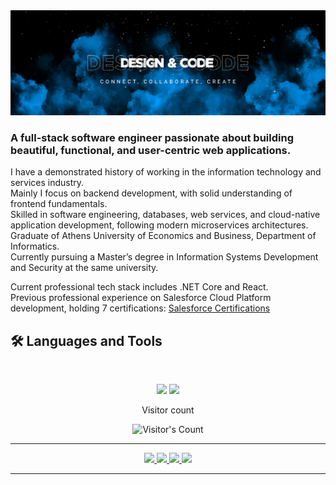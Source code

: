 <img src="https://github.com/ChristosBaboulis/ChristosBaboulis/blob/0da9c593c6567c54fba9e6307011b1b41d189bac/banner1.png">

### A full-stack software engineer passionate about building beautiful, functional, and user-centric web applications.

I have a demonstrated history of working in the information technology and services industry.  
Mainly I focus on backend development, with solid understanding of frontend fundamentals.  
Skilled in software engineering, databases, web services, and cloud-native application development, following modern microservices architectures.  
Graduate of Athens University of Economics and Business, Department of Informatics.  
Currently pursuing a Master’s degree in Information Systems Development and Security at the same university.  

Current professional tech stack includes .NET Core and React.  
Previous professional experience on Salesforce Cloud Platform development, holding 7 certifications: [Salesforce Certifications](https://trailhead.salesforce.com/en/credentials/certification-detail-print/?searchString=5yEcSYeO6yquYglt1ttmr3pNZg0+NNLlxMVhRw7LV3Ypbwnzx/nhDoJOwYBs7mzn)


## 🛠️ Languages and Tools

<br>

<p align="center">
  <img src="https://skillicons.dev/icons?i=java,spring,maven,hibernate,cs,dotnet,react,redux,js,html,css" />
  <img src="https://skillicons.dev/icons?i=kubernetes,docker,kafka,azure,git,postman,idea,eclipse,visualstudio,vscode" />
</p>

<div align="center"> 
  <p>Visitor count</p>
  <img src="https://profile-counter.glitch.me/ChristosBaboulis/count.svg" alt="Visitor's Count" />
</div>

<hr>

<div align="center">
  <a href="chrisb2603@gmail.com">
    <img src="https://img.shields.io/badge/Gmail-333333?style=for-the-badge&logo=gmail&logoColor=red" />
  </a>
  <a href="https://linkedin.com/christos-baboulis" target="_blank">
    <img src="https://img.shields.io/badge/LinkedIn-0077B5?style=for-the-badge&logo=linkedin&logoColor=white" target="_blank" />
  </a>
  <a href="https://www.facebook.com/christos.baboulis" target="_blank">
    <img src="https://img.shields.io/badge/Facebook-3D82ED?style=for-the-badge&logo=facebook&logoColor=white" target="_blank" />
  </a>
  <a href="https://www.instagram.com/christos_bls" target="_blank">
    <img src="https://img.shields.io/badge/Instagram-E4405F?style=for-the-badge&logo=instagram&logoColor=white" target="_blank" />
  </a>
</div>

<hr>
